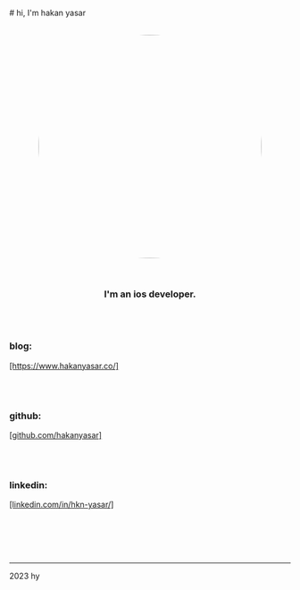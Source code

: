 <br>
# hi, I'm hakan yasar
<br><br>

<p align="center">
<img src="https://user-images.githubusercontent.com/6243566/212996083-e915d011-bbf8-4e7a-85d2-e9f4dbf3cb78.png" height="400" width="400" style="border-radius:50%" >
</p>
  
<br>
<h3 align="center">
I'm an ios developer. 
</h3>


<br><br>

<p align="center">

<h3>blog:</h3> <a href="https://www.hakanyasar.co/">[https://www.hakanyasar.co/]</a>

<br><br>

<h3>github:</h3> <a href="https://github.com/hakanyasar">[github.com/hakanyasar]</a>

<br><br>

<h3>linkedin:</h3> <a href="https://www.linkedin.com/in/hkn-yasar/">[linkedin.com/in/hkn-yasar/]</a>

</p>  
  
<br><br><br><br>

***
2023 hy
